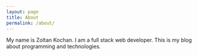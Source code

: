 ```yaml
---
layout: page
title: About
permalink: /about/
---
```


My name is Zoltan Kochan. I am a full stack web developer. This is my blog about programming and technologies.